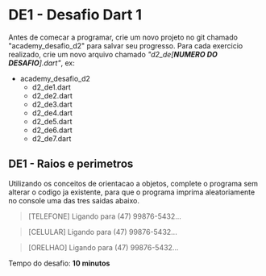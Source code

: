 # DE1 - Desafio Dart 1

Antes de comecar a programar, crie um novo projeto no git chamado "academy_desafio_d2" para salvar seu progresso. Para
cada exercicio realizado, crie um novo arquivo chamado _"d2_de[**NUMERO DO DESAFIO**].dart"_, ex:

- academy_desafio_d2
    - d2_de1.dart
    - d2_de2.dart
    - d2_de3.dart
    - d2_de4.dart
    - d2_de5.dart
    - d2_de6.dart
    - d2_de7.dart

## DE1 - Raios e perimetros

Utilizando os conceitos de orientacao a objetos, complete o programa sem alterar o codigo ja existente, para que o
programa imprima aleatoriamente no console uma das tres saidas abaixo.


> [TELEFONE] Ligando para (47) 99876-5432...

> [CELULAR] Ligando para (47) 99876-5432...

> [ORELHAO] Ligando para (47) 99876-5432...

Tempo do desafio: __10 minutos__
